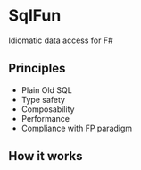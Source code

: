 # SqlFun
Idiomatic data access for F#

Principles
----------
* Plain Old SQL
* Type safety
* Composability
* Performance
* Compliance with FP paradigm

How it works
------------
